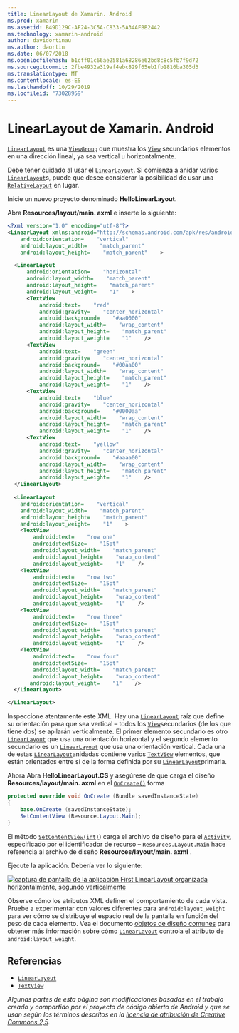```yaml
---
title: LinearLayout de Xamarin. Android
ms.prod: xamarin
ms.assetid: B49D129C-AF24-3C5A-C833-5A34AFBB2442
ms.technology: xamarin-android
author: davidortinau
ms.author: daortin
ms.date: 06/07/2018
ms.openlocfilehash: b1cff01c66ae2581a68286e62bd8c8c5fb7f9d72
ms.sourcegitcommit: 2fbe4932a319af4ebc829f65eb1fb1816ba305d3
ms.translationtype: MT
ms.contentlocale: es-ES
ms.lasthandoff: 10/29/2019
ms.locfileid: "73028959"
---
```

# <a name="xamarinandroid-linearlayout"></a>LinearLayout de Xamarin. Android

[`LinearLayout`](xref:Android.Widget.LinearLayout) es una [`ViewGroup`](xref:Android.Views.ViewGroup)
que muestra los [`View`](xref:Android.Views.View) secundarios
elementos en una dirección lineal, ya sea vertical u horizontalmente.

Debe tener cuidado al usar el [`LinearLayout`](xref:Android.Widget.LinearLayout).
Si comienza a anidar varios [`LinearLayout`](xref:Android.Widget.LinearLayout)s, puede que desee considerar la posibilidad de usar una [`RelativeLayout`](xref:Android.Widget.RelativeLayout)
en lugar.

Inicie un nuevo proyecto denominado **HelloLinearLayout**.

Abra **Resources/layout/main. axml** e inserte lo siguiente:

```xml
<?xml version="1.0" encoding="utf-8"?>
<LinearLayout xmlns:android="http://schemas.android.com/apk/res/android"
    android:orientation=    "vertical"
    android:layout_width=    "match_parent"
    android:layout_height=    "match_parent"    >

  <LinearLayout
      android:orientation=    "horizontal"
      android:layout_width=    "match_parent"
      android:layout_height=    "match_parent"
      android:layout_weight=    "1"    >
      <TextView
          android:text=    "red"
          android:gravity=    "center_horizontal"
          android:background=    "#aa0000"
          android:layout_width=    "wrap_content"
          android:layout_height=    "match_parent"
          android:layout_weight=    "1"    />
      <TextView
          android:text=    "green"
          android:gravity=    "center_horizontal"
          android:background=    "#00aa00"
          android:layout_width=    "wrap_content"
          android:layout_height=    "match_parent"
          android:layout_weight=    "1"    />
      <TextView
          android:text=    "blue"
          android:gravity=    "center_horizontal"
          android:background=    "#0000aa"
          android:layout_width=    "wrap_content"
          android:layout_height=    "match_parent"
          android:layout_weight=    "1"    />
      <TextView
          android:text=    "yellow"
          android:gravity=    "center_horizontal"
          android:background=    "#aaaa00"
          android:layout_width=    "wrap_content"
          android:layout_height=    "match_parent"
          android:layout_weight=    "1"    />
  </LinearLayout>
        
  <LinearLayout
    android:orientation=    "vertical"
    android:layout_width=    "match_parent"
    android:layout_height=    "match_parent"
    android:layout_weight=    "1"    >
    <TextView
        android:text=    "row one"
        android:textSize=    "15pt"
        android:layout_width=    "match_parent"
        android:layout_height=    "wrap_content"
        android:layout_weight=    "1"    />
    <TextView
        android:text=    "row two"
        android:textSize=    "15pt"
        android:layout_width=    "match_parent"
        android:layout_height=    "wrap_content"
        android:layout_weight=    "1"    />
    <TextView
        android:text=    "row three"
        android:textSize=    "15pt"
        android:layout_width=    "match_parent"
        android:layout_height=    "wrap_content"
        android:layout_weight=    "1"    />
    <TextView
        android:text=    "row four"
        android:textSize=    "15pt"
        android:layout_width=    "match_parent"
        android:layout_height=    "wrap_content"
       android:layout_weight=    "1"    />
  </LinearLayout>

</LinearLayout>
```

Inspeccione atentamente este XML. Hay una [`LinearLayout`](xref:Android.Widget.LinearLayout) raíz
que define su orientación para que sea vertical &ndash; todos los [`View`](xref:Android.Views.View)secundarios (de los que tiene dos) se apilarán verticalmente. El primer elemento secundario es otro [`LinearLayout`](xref:Android.Widget.LinearLayout)
que usa una orientación horizontal y el segundo elemento secundario es un [`LinearLayout`](xref:Android.Widget.LinearLayout)
que usa una orientación vertical. Cada una de estas [`LinearLayout`](xref:Android.Widget.LinearLayout)anidadas contiene varios [`TextView`](xref:Android.Widget.TextView)
elementos, que están orientados entre sí de la forma definida por su [`LinearLayout`](xref:Android.Widget.LinearLayout)primaria.

Ahora Abra **HelloLinearLayout.CS** y asegúrese de que carga el diseño **Resources/layout/main. axml** en el [`OnCreate()`](xref:Android.App.Activity.OnCreate*)
forma

```csharp
protected override void OnCreate (Bundle savedInstanceState)
{
    base.OnCreate (savedInstanceState);
    SetContentView (Resource.Layout.Main);
}
```

El método [`SetContentView(int)`](xref:Android.App.Activity.SetContentView*)) carga el archivo de diseño para el [`Activity`](xref:Android.App.Activity), especificado por el identificador de recurso &ndash; `Resources.Layout.Main` hace referencia al archivo de diseño **Resources/layout/main. axml** .

Ejecute la aplicación. Debería ver lo siguiente:

[![captura de pantalla de la aplicación First LinearLayout organizada horizontalmente, segundo verticalmente](linear-layout-images/helloviews1.png)](linear-layout-images/helloviews1.png#lightbox)

Observe cómo los atributos XML definen el comportamiento de cada vista. Pruebe a experimentar con valores diferentes para `android:layout_weight` para ver cómo se distribuye el espacio real de la pantalla en función del peso de cada elemento. Vea el documento [objetos de diseño comunes](https://developer.android.com/guide/topics/ui/declaring-layout.html) para obtener más información sobre cómo [`LinearLayout`](xref:Android.Widget.LinearLayout)
controla el atributo de `android:layout_weight`.

## <a name="references"></a>Referencias

- [`LinearLayout`](xref:Android.Widget.LinearLayout)
- [`TextView`](xref:Android.Widget.TextView)

_Algunas partes de esta página son modificaciones basadas en el trabajo creado y compartido por el proyecto de código abierto de Android y que se usan según los términos descritos en la [licencia de atribución de Creative Commons 2,5](https://creativecommons.org/licenses/by/2.5/)._
